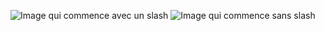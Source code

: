 ![Image qui commence avec un slash](/build/images/photos/contact.jpg)
![Image qui commence sans slash](/build/images/photos/contact.jpg)
